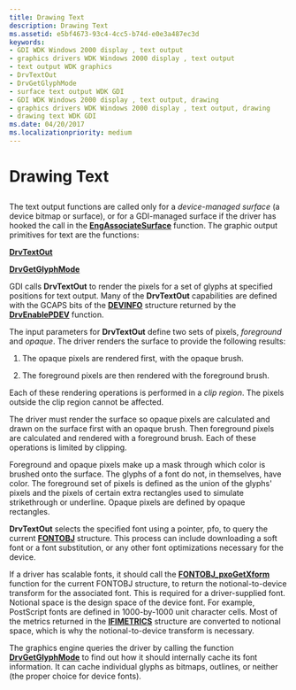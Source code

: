 ```yaml
---
title: Drawing Text
description: Drawing Text
ms.assetid: e5bf4673-93c4-4cc5-b74d-e0e3a487ec3d
keywords:
- GDI WDK Windows 2000 display , text output
- graphics drivers WDK Windows 2000 display , text output
- text output WDK graphics
- DrvTextOut
- DrvGetGlyphMode
- surface text output WDK GDI
- GDI WDK Windows 2000 display , text output, drawing
- graphics drivers WDK Windows 2000 display , text output, drawing
- drawing text WDK GDI
ms.date: 04/20/2017
ms.localizationpriority: medium
---
```


# Drawing Text


## <span id="ddk_drawing_text_gg"></span><span id="DDK_DRAWING_TEXT_GG"></span>


The text output functions are called only for a *device-managed surface* (a device bitmap or surface), or for a GDI-managed surface if the driver has hooked the call in the [**EngAssociateSurface**](https://msdn.microsoft.com/library/windows/hardware/ff564183) function. The graphic output primitives for text are the functions:

[**DrvTextOut**](https://msdn.microsoft.com/library/windows/hardware/ff557277)

[**DrvGetGlyphMode**](https://msdn.microsoft.com/library/windows/hardware/ff556230)

GDI calls **DrvTextOut** to render the pixels for a set of glyphs at specified positions for text output. Many of the **DrvTextOut** capabilities are defined with the GCAPS bits of the [**DEVINFO**](https://msdn.microsoft.com/library/windows/hardware/ff552835) structure returned by the [**DrvEnablePDEV**](https://msdn.microsoft.com/library/windows/hardware/ff556211) function.

The input parameters for **DrvTextOut** define two sets of pixels, *foreground* and *opaque*. The driver renders the surface to provide the following results:

1.  The opaque pixels are rendered first, with the opaque brush.

2.  The foreground pixels are then rendered with the foreground brush.

Each of these rendering operations is performed in a *clip region*. The pixels outside the clip region cannot be affected.

The driver must render the surface so opaque pixels are calculated and drawn on the surface first with an opaque brush. Then foreground pixels are calculated and rendered with a foreground brush. Each of these operations is limited by clipping.

Foreground and opaque pixels make up a mask through which color is brushed onto the surface. The glyphs of a font do not, in themselves, have color. The foreground set of pixels is defined as the union of the glyphs' pixels and the pixels of certain extra rectangles used to simulate strikethrough or underline. Opaque pixels are defined by opaque rectangles.

**DrvTextOut** selects the specified font using a pointer, pfo, to query the current [**FONTOBJ**](https://msdn.microsoft.com/library/windows/hardware/ff565974) structure. This process can include downloading a soft font or a font substitution, or any other font optimizations necessary for the device.

If a driver has scalable fonts, it should call the [**FONTOBJ\_pxoGetXform**](https://msdn.microsoft.com/library/windows/hardware/ff566008) function for the current FONTOBJ structure, to return the notional-to-device transform for the associated font. This is required for a driver-supplied font. Notional space is the design space of the device font. For example, PostScript fonts are defined in 1000-by-1000 unit character cells. Most of the metrics returned in the [**IFIMETRICS**](https://msdn.microsoft.com/library/windows/hardware/ff567418) structure are converted to notional space, which is why the notional-to-device transform is necessary.

The graphics engine queries the driver by calling the function [**DrvGetGlyphMode**](https://msdn.microsoft.com/library/windows/hardware/ff556230) to find out how it should internally cache its font information. It can cache individual glyphs as bitmaps, outlines, or neither (the proper choice for device fonts).

 

 





